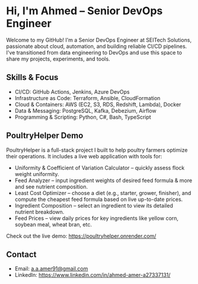 # Hi, I'm Ahmed – Senior DevOps Engineer

Welcome to my GitHub! I'm a Senior DevOps Engineer at SEITech Solutions, passionate about cloud, automation, and building reliable CI/CD pipelines. I've transitioned from data engineering to DevOps and use this space to share my projects, experiments, and tools.

## Skills & Focus
- CI/CD: GitHub Actions, Jenkins, Azure DevOps
- Infrastructure as Code: Terraform, Ansible, CloudFormation
- Cloud & Containers: AWS (EC2, S3, RDS, Redshift, Lambda), Docker
- Data & Messaging: PostgreSQL, Kafka, Debezium, Airflow
- Programming & Scripting: Python, C#, Bash, TypeScript

## PoultryHelper Demo
PoultryHelper is a full-stack project I built to help poultry farmers optimize their operations. It includes a live web application with tools for:

- Uniformity & Coefficient of Variation Calculator – quickly assess flock weight uniformity.
- Feed Analyzer – input ingredient weights of desired feed formula & more and see nutrient composition.
- Least Cost Optimizer – choose a diet (e.g., starter, grower, finisher), and compute the cheapest feed formula based on live up-to-date prices.
- Ingredient Composition – select an ingredient to view its detailed nutrient breakdown.
- Feed Prices – view daily prices for key ingredients like yellow corn, soybean meal, wheat bran, etc.

Check out the live demo: https://poultryhelper.onrender.com/

## Contact
- Email: a.a.amer91@gmail.com
- LinkedIn: https://www.linkedin.com/in/ahmed-amer-a27337131/
